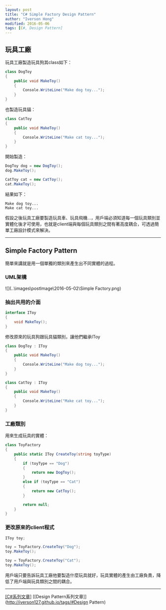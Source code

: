 ```yaml
---
layout: post
title: "C# Simple Factory Design Pattern"
author: "Iverson Hong"
modified: 2016-05-06
tags: [C#, Design Pattern]
---
```


## 玩具工廠 ##

玩具工廠製造玩具狗其class如下：

~~~csharp
class DogToy
{
    public void MakeToy()
    {
        Console.WriteLine("Make dog toy...");
    }
}
~~~

也製造玩具貓：

~~~csharp
class CatToy
{
    public void MakeToy()
    {
        Console.WriteLine("Make cat toy...");
    }
}
~~~

開始製造：

~~~csharp
DogToy dog = new DogToy();
dog.MakeToy();

CatToy cat = new CatToy();
cat.MakeToy();
~~~

結果如下：

    Make dog toy...
    Make cat toy...
    
假設之後玩具工廠要製造玩具車、玩具飛機...，用戶端必須知道每一個玩具類別並實體化後才可使用，也就是client端與每個玩具類別之間有著高度耦合，可透過簡單工廠設計模式來解決。

----------

## Simple Factory Pattern ##

簡單來講就是用一個單獨的類別來產生出不同實體的過程。

### UML架構 ###

![](..\images\postImage\2016-05-02\Simple Factory.png)

### 抽出共用的介面 ###

~~~csharp
interface IToy
{
    void MakeToy();
}
~~~

修改原來的玩具狗跟玩具貓類別，讓他們繼承IToy

~~~csharp
class DogToy : IToy
{
    public void MakeToy()
    {
        Console.WriteLine("Make dog toy...");
    }
}
~~~

~~~csharp
class CatToy : IToy
{
    public void MakeToy()
    {
        Console.WriteLine("Make cat toy...");
    }
}
~~~

### 工廠類別 ###

用來生成玩具的實體：

~~~csharp
class ToyFactory
{
    public static IToy CreateToy(string toyType)
    {
        if (toyType == "Dog")
        {
            return new DogToy();
        }
        else if (toyType == "Cat")
        {
            return new CatToy();
        }

        return null;
    }
}
~~~

### 更改原來的client程式 ###

~~~csharp
IToy toy;

toy = ToyFactory.CreateToy("Dog");
toy.MakeToy();

toy = ToyFactory.CreateToy("Cat");
toy.MakeToy();
~~~

用戶端只要告訴玩具工廠他要製造什麼玩具就好，玩具實體的產生由工廠負責，降低了用戶端與玩具類別之間的耦合。

----------

[[C#系列文章]](http://iverson127.github.io/tags/#C#) [[Design Pattern系列文章]](http://iverson127.github.io/tags/#Design Pattern)
